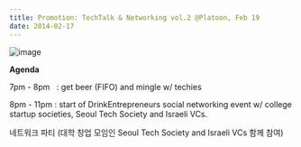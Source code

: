 ```yaml
---
title: Promotion: TechTalk & Networking vol.2 @Platoon, Feb 19
date: 2014-02-17
---
```


![image]({{images}}/techtalk-networking-poster.png)

**Agenda**

7pm - 8pm   : get beer (FIFO) and mingle w/ techies

8pm - 11pm : start of DrinkEntrepreneurs social networking event w/
college startup societies, Seoul Tech Society and Israeli VCs.

네트워크 파티 (대학 창업 모임인 Seoul Tech Society and Israeli VCs 함께
참여)


